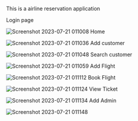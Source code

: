 This is a airline reservation application 

Login page

![Screenshot 2023-07-21 011008](https://github.com/Bhupendra-Singh-Negi/airline/assets/124447949/77268bbc-8f3a-4d2f-a9b9-27b523ec4dad)
Home 

![Screenshot 2023-07-21 011036](https://github.com/Bhupendra-Singh-Negi/airline/assets/124447949/67682acf-21c3-4534-92aa-393841b4144b)
Add customer 

![Screenshot 2023-07-21 011048](https://github.com/Bhupendra-Singh-Negi/airline/assets/124447949/20276e3e-39c8-4149-90da-9289b6a80af3)
Search customer 

![Screenshot 2023-07-21 011059](https://github.com/Bhupendra-Singh-Negi/airline/assets/124447949/c6ac3e5d-dc29-4d76-b5ce-553e46cd3989)
Add Flight

![Screenshot 2023-07-21 011112](https://github.com/Bhupendra-Singh-Negi/airline/assets/124447949/54fbf63d-9234-45a1-9d08-80d3a45e7816)
Book Flight

![Screenshot 2023-07-21 011124](https://github.com/Bhupendra-Singh-Negi/airline/assets/124447949/ff3b85e1-953a-4579-be23-f76b7ae7cb16)
View Ticket

![Screenshot 2023-07-21 011134](https://github.com/Bhupendra-Singh-Negi/airline/assets/124447949/efa09c2f-97e4-496d-840b-8a331f4ee929)
Add Admin

![Screenshot 2023-07-21 011148](https://github.com/Bhupendra-Singh-Negi/airline/assets/124447949/eedaa468-5267-4695-8295-647cf309c588)
